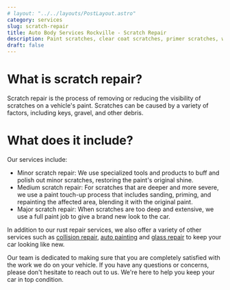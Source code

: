 ```yaml
---
# layout: "../../layouts/PostLayout.astro"
category: services
slug: scratch-repair
title: Auto Body Services Rockville - Scratch Repair
description: Paint scratches, clear coat scratches, primer scratches, we specialize in scratch repair.
draft: false
---
```


# What is scratch repair?

Scratch repair is the process of removing or reducing the visibility of scratches on a vehicle's paint. Scratches can be caused by a variety of factors, including keys, gravel, and other debris.

# What does it include?

Our services include:

- Minor scratch repair: We use specialized tools and products to buff and polish out minor scratches, restoring the paint's original shine.
- Medium scratch repair: For scratches that are deeper and more severe, we use a paint touch-up process that includes sanding, priming, and repainting the affected area, blending it with the original paint.
- Major scratch repair: When scratches are too deep and extensive, we use a full paint job to give a brand new look to the car.

In addition to our rust repair services, we also offer a variety of other services such as [collision repair](./collision-repair), [auto painting](./paint-repair) and [glass repair](./glass-repair-and-replacement) to keep your car looking like new.

Our team is dedicated to making sure that you are completely satisfied with the work we do on your vehicle. If you have any questions or concerns, please don't hesitate to reach out to us. We're here to help you keep your car in top condition.
